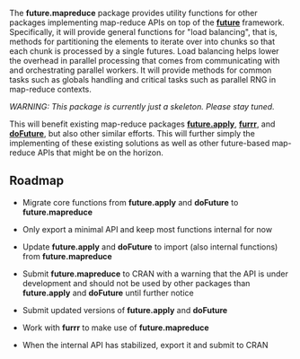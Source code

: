 The **future.mapreduce** package provides utility functions for other packages implementing map-reduce APIs on top of the **[future]** framework.  Specifically, it will provide general functions for "load balancing", that is, methods for partitioning the elements to iterate over into chunks so that each chunk is processed by a single futures.  Load balancing helps lower the overhead in parallel processing that comes from communicating with and orchestrating parallel workers.  It will provide methods for common tasks such as globals handling and critical tasks such as parallel RNG in map-reduce contexts.

_WARNING: This package is currently just a skeleton.  Please stay tuned._

This will benefit existing map-reduce packages **[future.apply]**, **[furrr]**, and **[doFuture]**, but also other similar efforts.  This will further simply the implementing of these existing solutions as well as other future-based map-reduce APIs that might be on the horizon.


## Roadmap

 * Migrate core functions from **future.apply** and **doFuture** to **future.mapreduce**

 * Only export a minimal API and keep most functions internal for now

 * Update **future.apply** and **doFuture** to import (also internal functions) from **future.mapreduce**

 * Submit **future.mapreduce** to CRAN with a warning that the API is under development and should not be used by other packages than **future.apply** and **doFuture** until further notice

 * Submit updated versions of **future.apply** and **doFuture**

 * Work with **furrr** to make use of **future.mapreduce**

 * When the internal API has stabilized, export it and submit to CRAN


[future]: https://cran.r-project.org/package=future
[future.apply]: https://cran.r-project.org/package=future.apply
[furrr]: https://cran.r-project.org/package=furrr
[doFuture]: https://cran.r-project.org/package=doFuture
